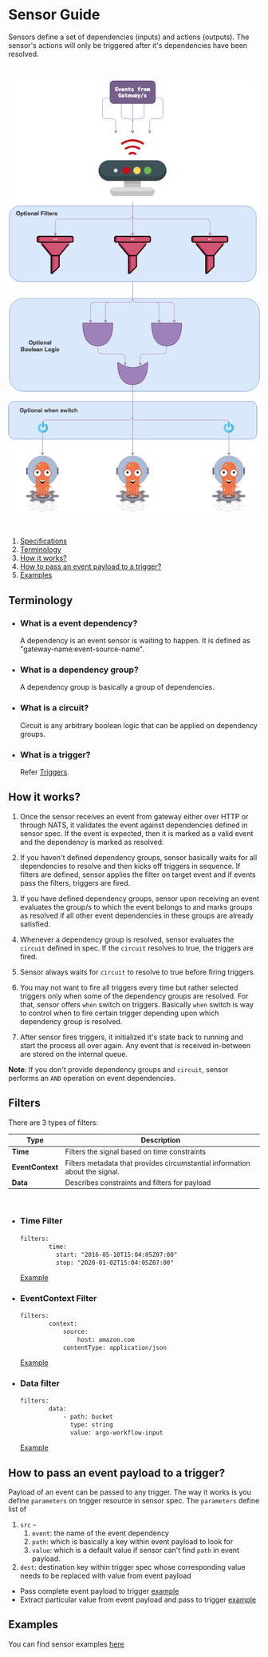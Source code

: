 # Sensor Guide
Sensors define a set of dependencies (inputs) and actions (outputs). The sensor's actions will only be triggered after it's dependencies have been resolved.

<br/>

<p align="center">
  <img src="https://github.com/argoproj/argo-events/blob/update-docs/docs/sensor.png?raw=true" alt="Sensor"/>
</p>

<br/>

1. [Specifications](https://github.com/argoproj/argo-events/blob/master/docs/sensor-protocol.md)
2. [Terminology](#terminology)
3. [How it works?](#how-it-works)
4. [How to pass an event payload to a trigger?](#how-to-pass-an-event-payload-to-a-trigger)
5. [Examples](#examples)

## Terminology

  * ### What is a event dependency?
    A dependency is an event sensor is waiting to happen. It is defined as "gateway-name:event-source-name".

  * ### What is a dependency group?
    A dependency group is basically a group of dependencies.

  * ### What is a circuit?
    Circuit is any arbitrary boolean logic that can be applied on dependency groups.

  * ### What is a trigger?
    Refer [Triggers](trigger-guide.md).

## How it works?
  1. Once the sensor receives an event from gateway either over HTTP or through NATS, it validates
  the event against dependencies defined in sensor spec. If the event is expected, then it is marked as a valid
  event and the dependency is marked as resolved.
    
  2. If you haven't defined dependency groups, sensor basically waits for all dependencies to resolve
  and then kicks off triggers in sequence. If filters are defined, sensor applies the filter on target event 
  and if events pass the filters, triggers are fired.
  
  3. If you have defined dependency groups, sensor upon receiving an event evaluates the group/s to which the event belongs to
  and marks groups as resolved if all other event dependencies in these groups are already satisfied.
  
  4. Whenever a dependency group is resolved, sensor evaluates the `circuit` defined in spec. If the `circuit` resolves to true, the
  triggers are fired.
  
  5. Sensor always waits for `circuit` to resolve to true before firing triggers.
  
  5. You may not want to fire all triggers every time but rather selected triggers only when some of the dependency groups are resolved.
  For that, sensor offers `when` switch on triggers. Basically `when` switch is way to control when to fire certain trigger depending upon which dependency group is resolved. 

  6. After sensor fires triggers, it initialized it's state back to running and start the process all over again. Any event that is received in-between are stored on the internal queue.

  **Note**: If you don't provide dependency groups and `circuit`, sensor performs an `AND` operation on event dependencies.

## Filters
There are 3 types of filters:

|   Type   |   Description      |
|----------|-------------------|
|   **Time**            |   Filters the signal based on time constraints     |
|   **EventContext**    |   Filters metadata that provides circumstantial information about the signal.      |
|   **Data**            |   Describes constraints and filters for payload      |

<br/>

 * ### Time Filter
    ``` 
    filters:
            time:
              start: "2016-05-10T15:04:05Z07:00"
              stop: "2020-01-02T15:04:05Z07:00"
    ```

    [Example](https://github.com/argoproj/argo-events/blob/master/examples/sensors/time-filter-webhook.yaml)

 * ### EventContext Filter
    ``` 
    filters:
            context:
                source:
                    host: amazon.com
                contentType: application/json
    ```

    [Example](https://github.com/argoproj/argo-events/blob/master/examples/sensors/context-filter-webhook.yaml)

 * ### Data filter
    ```
    filters:
            data:
                - path: bucket
                  type: string
                  value: argo-workflow-input
    ```
    
    [Example](https://github.com/argoproj/argo-events/blob/master/examples/sensors/data-filter-webhook.yaml)



## How to pass an event payload to a trigger?
Payload of an event can be passed to any trigger. The way it works is you define `parameters` on trigger resource in sensor spec. 
The `parameters` define list of  
  1. `src` -
     1. `event`: the name of the event dependency
     2. `path`: which is basically a key within event payload to look for
     3. `value`: which is a default value if sensor can't find `path` in event payload.   
  2. `dest`: destination key within trigger spec whose corresponding value needs to be replaced with value from event payload
  
* Pass complete event payload to trigger [example](https://github.com/argoproj/argo-events/blob/master/examples/sensors/webhook-with-complete-payload.yaml)
* Extract particular value from event payload and pass to trigger [example](https://github.com/argoproj/argo-events/blob/master/examples/sensors/webhook-with-resource-param.yaml) 

## Examples
You can find sensor examples [here](https://github.com/argoproj/argo-events/tree/master/examples/sensors)

